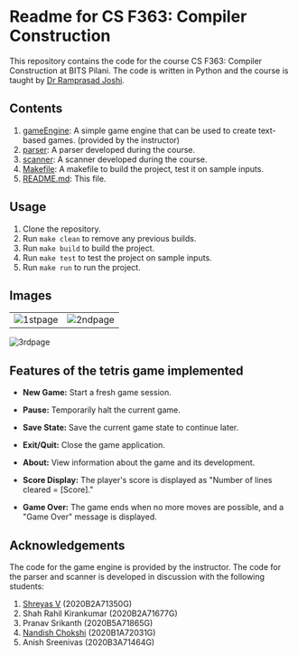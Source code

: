 # Readme for CS F363: Compiler Construction
This repository contains the code for the course CS F363: Compiler Construction at BITS Pilani. The code is written in Python and the course is taught by [Dr Ramprasad Joshi](https://www.bits-pilani.ac.in/goa/ramprasad-savlaram-joshi/).

## Contents
1. [gameEngine](gameEngine/): A simple game engine that can be used to create text-based games. (provided by the instructor)
2. [parser](a2version2.y): A parser developed during the course.
3. [scanner](extetrickscanner.l): A scanner developed during the course.
4. [Makefile](Makefile): A makefile to build the project, test it on sample inputs.
5. [README.md](README.md): This file.

## Usage
1. Clone the repository.
1. Run `make clean` to remove any previous builds.
2. Run `make build` to build the project.
3. Run `make test` to test the project on sample inputs.
4. Run `make run` to run the project.

## Images
<table>
  <tr>
    <td><img src="https://github.com/Nandish02/Tetris-Compiler-Construction/assets/94218870/0c79ec57-a95d-41c1-8e88-07110dd7a1a1" alt="1stpage"></td>
    <td><img src="https://github.com/Nandish02/Tetris-Compiler-Construction/assets/94218870/2d097c89-28ad-4ec8-b6ad-2e27317dbe3e" alt="2ndpage"></td>
  </tr>
</table>

![3rdpage](https://github.com/Nandish02/Tetris-Compiler-Construction/assets/94218870/d9493851-2887-4926-9848-995e82b74a05)

## Features of the tetris game implemented 

- **New Game:** Start a fresh game session.
- **Pause:** Temporarily halt the current game.
- **Save State:** Save the current game state to continue later.
- **Exit/Quit:** Close the game application.
- **About:** View information about the game and its development.

- **Score Display:** The player's score is displayed as "Number of lines cleared = [Score]."

- **Game Over:** The game ends when no more moves are possible, and a "Game Over" message is displayed.

## Acknowledgements
The code for the game engine is provided by the instructor. The code for the parser and scanner is developed in discussion with the following students:
1. [Shreyas V](http://shreyasvinaya.github.io/) (2020B2A71350G)
2. Shah Rahil Kirankumar (2020B2A71677G)
3. Pranav Srikanth (2020B5A71865G)
4. [Nandish Chokshi](https://github.com/Nandish02) (2020B1A72031G)
5. Anish Sreenivas (2020B3A71464G)
